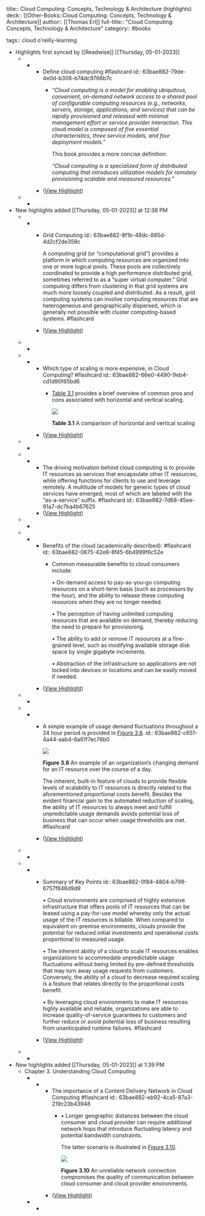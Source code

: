 title:: Cloud Computing: Concepts, Technology & Architecture (highlights)
deck:: [[Other-Books::Cloud Computing: Concepts, Technology & Architecture]]
author:: [[Thomas Erl]]
full-title:: "Cloud Computing: Concepts, Technology & Architecture"
category:: #books

tags:: cloud o'reilly-learning

- Highlights first synced by [[Readwise]] [[Thursday, 05-01-2023]]
	- -
		- Define cloud computing #flashcard
		  id:: 63bae882-79de-4e0d-b308-b74dc9766b7c
			- *“Cloud computing is a model for enabling ubiquitous, convenient, on-demand network access to a shared pool of configurable computing resources (e.g., networks, servers, storage, applications, and services) that can be rapidly provisioned and released with minimal management effort or service provider interaction. This cloud model is composed of five essential characteristics, three service models, and four deployment models.”*
			  
			  This book provides a more concise definition:
			  
			  *“Cloud computing is a specialized form of distributed computing that introduces utilization models for remotely provisioning scalable and measured resources.”*
		- ([View Highlight](https://read.readwise.io/read/01gp0qpp0v11jvvp11mwddtgc6))
	- -
- New highlights added [[Thursday, 05-01-2023]] at 12:38 PM
	- -
		- Grid Computing
		  id:: 63bae882-8f1b-48dc-885d-4d2cf2de359c
		  
		  A computing grid (or “computational grid”) provides a platform in which computing resources are organized into one or more logical pools. These pools are collectively coordinated to provide a high performance distributed grid, sometimes referred to as a “super virtual computer.” Grid computing differs from clustering in that grid systems are much more loosely coupled and distributed. As a result, grid computing systems can involve computing resources that are heterogeneous and geographically dispersed, which is generally not possible with cluster computing-based systems. #flashcard
		- ([View Highlight](https://read.readwise.io/read/01gp0rjcx8z1p9e615009ph07k))
	- -
	- -
		- Which type of scaling is more expensive, in Cloud Computing? #flashcard
		  id:: 63bae882-66e0-4490-9eb4-cd1d90f65bd6
			- [Table 3.1](https://readwise.io/reader/document_raw_content/24323849#ch03tab01) provides a brief overview of common pros and cons associated with horizontal and vertical scaling.
			  
			  ![](https://readwise-assets.s3.amazonaws.com/media/reader/parsed_document_assets/24323849/a03tab01-03tab01.jpg)
			  
			  **Table 3.1** A comparison of horizontal and vertical scaling
		- ([View Highlight](https://read.readwise.io/read/01gp0snce9z1bf78jvfd5szw8m))
	- -
	- -
		- The driving motivation behind cloud computing is to provide IT resources as services that encapsulate other IT resources, while offering functions for clients to use and leverage remotely. A multitude of models for generic types of cloud services have emerged, most of which are labeled with the “as-a-service” suffix. #flashcard
		  id:: 63bae882-7d68-45ee-91a7-dc7ba4b67625
		- ([View Highlight](https://read.readwise.io/read/01gp0t73nbttgdsb7fme71dbpf))
	- -
	- -
		- Benefits of the cloud (academically described): #flashcard
		  id:: 63bae882-0675-42e8-8f45-6b4999f6c52e
			- Common measurable benefits to cloud consumers include:
			  
			  • On-demand access to pay-as-you-go computing resources on a short-term basis (such as processors by the hour), and the ability to release these computing resources when they are no longer needed.
			  
			  • The perception of having unlimited computing resources that are available on demand, thereby reducing the need to prepare for provisioning.
			  
			  • The ability to add or remove IT resources at a fine-grained level, such as modifying available storage disk space by single gigabyte increments.
			  
			  • Abstraction of the infrastructure so applications are not locked into devices or locations and can be easily moved if needed.
		- ([View Highlight](https://read.readwise.io/read/01gp0tggj0yw2xyejzhx8r4mah))
	- -
	- -
		- A simple example of usage demand fluctuations throughout a 24 hour period is provided in [Figure 3.8](https://readwise.io/reader/document_raw_content/24323849#ch03fig08).
		  id:: 63bae882-c651-4a44-aab4-6a61f7ec76b0
		  
		  ![](https://readwise-assets.s3.amazonaws.com/media/reader/parsed_document_assets/24323849/a03fig08-03fig08.jpg)
		  
		  **Figure 3.8** An example of an organization’s changing demand for an IT resource over the course of a day.
		  
		  The inherent, built-in feature of clouds to provide flexible levels of scalability to IT resources is directly related to the aforementioned proportional costs benefit. Besides the evident financial gain to the automated reduction of scaling, the ability of IT resources to always meet and fulfill unpredictable usage demands avoids potential loss of business that can occur when usage thresholds are met. #flashcard
		- ([View Highlight](https://read.readwise.io/read/01gp0v074arxt0239q6scaxbe3))
	- -
	- -
		- Summary of Key Points
		  id:: 63bae882-0f84-4804-b798-6757f846d9d9
		  
		  • Cloud environments are comprised of highly extensive infrastructure that offers pools of IT resources that can be leased using a pay-for-use model whereby only the actual usage of the IT resources is billable. When compared to equivalent on-premise environments, clouds provide the potential for reduced initial investments and operational costs proportional to measured usage.
		  
		  • The inherent ability of a cloud to scale IT resources enables organizations to accommodate unpredictable usage fluctuations without being limited by pre-defined thresholds that may turn away usage requests from customers. Conversely, the ability of a cloud to decrease required scaling is a feature that relates directly to the proportional costs benefit.
		  
		  • By leveraging cloud environments to make IT resources highly available and reliable, organizations are able to increase quality-of-service guarantees to customers and further reduce or avoid potential loss of business resulting from unanticipated runtime failures. #flashcard
		- ([View Highlight](https://read.readwise.io/read/01gp0vb60fys458tgr6t2npgv0))
	- -
- New highlights added [[Thursday, 05-01-2023]] at 1:39 PM
	- Chapter 3. Understanding Cloud Computing
		- -
			- The importance of a Content Delivery Network in Cloud Computing #flashcard
			  id:: 63bae882-eb92-4ca5-87a3-219c23b43948
				- • Longer geographic distances between the cloud consumer and cloud provider can require additional network hops that introduce fluctuating latency and potential bandwidth constraints.
				  
				  The latter scenario is illustrated in [Figure 3.10](https://readwise.io/reader/document_raw_content/24323849#ch03fig10).
				  
				  ![](https://readwise-assets.s3.amazonaws.com/media/reader/parsed_document_assets/24323849/a03fig10-03fig10.jpg)
				  
				  **Figure 3.10** An unreliable network connection compromises the quality of communication between cloud consumer and cloud provider environments.
			- ([View Highlight](https://read.readwise.io/read/01gp0vwg29cnswdx2k00b4bg1q))
		- -